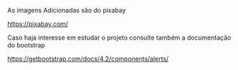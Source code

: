As imagens Adicionadas são do pixabay

https://pixabay.com/

Caso haja interesse em estudar o projeto consulte também a documentação do bootstrap

https://getbootstrap.com/docs/4.2/components/alerts/
